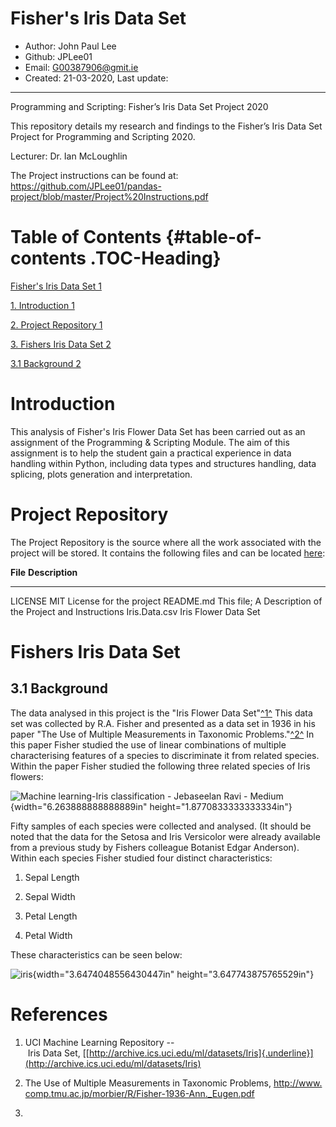 # Fisher's Iris Data Set

* Author: John Paul Lee
* Github: JPLee01
* Email: G00387906@gmit.ie
* Created: 21-03-2020, Last update:
------------------------------------------------------------------------------------------------
Programming and Scripting: Fisher’s Iris Data Set Project 2020

This repository details my research and findings to the Fisher’s Iris Data Set Project for Programming and Scripting 2020.

Lecturer: Dr. Ian McLoughlin

The Project instructions can be found at: https://github.com/JPLee01/pandas-project/blob/master/Project%20Instructions.pdf

Table of Contents {#table-of-contents .TOC-Heading}
=================

[Fisher\'s Iris Data Set 1](#_Toc36479603)

[1. Introduction 1](#introduction)

[2. Project Repository 1](#project-repository)

[3. Fishers Iris Data Set 2](#fishers-iris-data-set)

[3.1 Background 2](#background)

Introduction
============

This analysis of Fisher\'s Iris Flower Data Set has been carried out as
an assignment of the Programming & Scripting Module. The aim of this
assignment is to help the student gain a practical experience in data
handling within Python, including data types and structures handling,
data splicing, plots generation and interpretation.

Project Repository
==================

The Project Repository is the source where all the work associated with
the project will be stored. It contains the following files and can be
located [here](https://github.com/JPLee01/pandas-project):

  **File**        **Description**
  --------------- ----------------------------------------------------------
  LICENSE         MIT License for the project
  README.md       This file; A Description of the Project and Instructions
  Iris.Data.csv   Iris Flower Data Set
                  
                  
                  

Fishers Iris Data Set
=====================

**3.1 Background**
------------------

The data analysed in this project is the \"Iris Flower Data
Set\"[^1^](\l) This data set was collected by R.A. Fisher and presented
as a data set in 1936 in his paper \"The Use of Multiple Measurements in
Taxonomic Problems.\"[^2^](#references) In this paper Fisher studied the
use of linear combinations of multiple characterising features of a
species to discriminate it from related species. Within the paper Fisher
studied the following three related species of Iris flowers:

![Machine learning-Iris classification - Jebaseelan Ravi -
Medium](media/image1.jpeg){width="6.263888888888889in"
height="1.8770833333333334in"}

Fifty samples of each species were collected and analysed. (It should be
noted that the data for the Setosa and Iris Versicolor were already
available from a previous study by Fishers colleague Botanist Edgar
Anderson). Within each species Fisher studied four distinct
characteristics:

1.  Sepal Length

2.  Sepal Width

3.  Petal Length

4.  Petal Width

These characteristics can be seen below:

![iris](media/image2.png){width="3.6474048556430447in"
height="3.647743875765529in"}

References
==========

1.  UCI Machine Learning Repository -- Iris Data Set, [[http://archive.ics.uci.edu/ml/datasets/Iris]{.underline}](http://archive.ics.uci.edu/ml/datasets/Iris)

2.  The Use of Multiple Measurements in Taxonomic Problems, <http://www.comp.tmu.ac.jp/morbier/R/Fisher-1936-Ann._Eugen.pdf>

3.  
